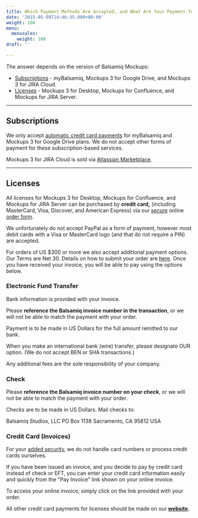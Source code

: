 ```yaml
---
title: Which Payment Methods Are Accepted, and What Are Your Payment Terms?
date: '2015-05-09T14:46:35.000+00:00'
weight: 180
menu:
  menusales:
    weight: 180
draft: ''

---
```


The answer depends on the version of Balsamiq Mockups:

*   [Subscriptions](#subscriptions) - myBalsamiq, Mockups 3 for Google Drive, and Mockups 3 for JIRA Cloud.
*   [Licenses](#licenses) - Mockups 3 for Desktop, Mockups for Confluence, and Mockups for JIRA Server.

* * *

## Subscriptions

We only accept [automatic credit card payments](/sales/ordering/) for myBalsamiq and Mockups 3 for Google Drive plans. We do not accept other forms of payment for these subscription-based services.

Mockups 3 for JIRA Cloud is sold via [Atlassian Marketplace](/sales/marketplace/).

* * *

## Licenses

All licenses for Mockups 3 for Desktop, Mockups for Confluence, and Mockups for JIRA Server can be purchased by **credit card,** (including MasterCard, Visa, Discover, and American Express) via our [secure](/sales/safe/) online [order form](https://balsamiq.com/buy/).

We unfortunately do not accept PayPal as a form of payment, however most debit cards with a Visa or MasterCard logo (and that do not require a PIN) are accepted.

For orders of US $300 or more we also accept additional payment options. Our Terms are Net 30\. Details on how to submit your order are [here](/sales/ordering/). Once you have received your invoice, you will be able to pay using the options below.

### Electronic Fund Transfer

Bank information is provided with your invoice.

Please **reference the Balsamiq invoice number in the transaction**, or we will not be able to match the payment with your order.

Payment is to be made in US Dollars for the full amount remitted to our bank.

When you make an international bank (wire) transfer, please designate OUR option. (We do not accept BEN or SHA transactions.)

Any additional fees are the sole responsibility of your company.

### Check

Please **reference the Balsamiq invoice number on your check**, or we will not be able to match the payment with your order.

Checks are to be made in US Dollars. Mail checks to:

Balsamiq Studios, LLC
PO Box 1138
Sacramento, CA 95812
USA

### Credit Card (Invoices)

For your [added security](/sales/safe/), we do not handle card numbers or process credit cards ourselves.

If you have been issued an invoice, and you decide to pay by credit card instead of check or EFT, you can enter your credit card information easily and quickly from the "Pay Invoice" link shown on your online invoice.

To access your online invoice, simply click on the link provided with your order.

All other credit card payments for licenses should be made on our **[website](https://balsamiq.com/buy/).**